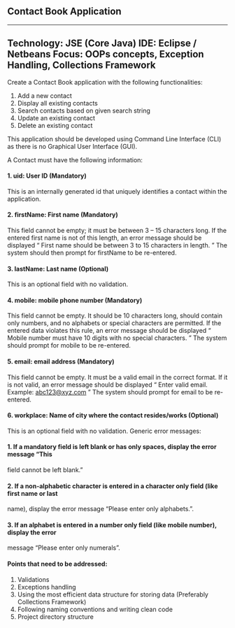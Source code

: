 ## Contact Book Application
-----------------------------------------------------------------------------------------------------------------------------------------------
Technology: JSE (Core Java)
IDE: Eclipse / Netbeans
Focus: OOPs concepts, Exception Handling, Collections Framework
-----------------------------------------------------------------------------------------------------------------------------------------------
Create a Contact Book application with the following functionalities:
1. Add a new contact
2. Display all existing contacts
3. Search contacts based on given search string
4. Update an existing contact
5. Delete an existing contact


This application should be developed using Command Line Interface (CLI) as there is no Graphical
User Interface (GUI).


A Contact must have the following information:

#### 1. uid: User ID (Mandatory)
This is an internally generated id that uniquely identifies a contact within the
application.
#### 2. firstName: First name (Mandatory)
This field cannot be empty; it must be between 3 – 15 characters long. If the entered first name
is not of this length, an error message should be displayed “ First name should be between 3
to 15 characters in length. ” The system should then prompt for firstName to be re-entered.
#### 3. lastName: Last name (Optional)
This is an optional field with no validation.
#### 4. mobile: mobile phone number (Mandatory)
This field cannot be empty. It should be 10 characters long, should contain only numbers, and
no alphabets or special characters are permitted. If the entered data violates this rule, an error
message should be displayed “ Mobile number must have 10 digits with no special
characters. ” The system should prompt for mobile to be re-entered.
#### 5. email: email address (Mandatory)
This field cannot be empty. It must be a valid email in the correct format. If it is not valid, an
error message should be displayed “ Enter valid email. Example: abc123@xyz.com ” The
system should prompt for email to be re-entered.
#### 6. workplace: Name of city where the contact resides/works (Optional)
This is an optional field with no validation.
Generic error messages:
#### 1. If a mandatory field is left blank or has only spaces, display the error message “This
field cannot be left blank.”
#### 2. If a non-alphabetic character is entered in a character only field (like first name or last
name), display the error message “Please enter only alphabets.”.
#### 3. If an alphabet is entered in a number only field (like mobile number), display the error
message “Please enter only numerals”.



#### Points that need to be addressed:
1. Validations
2. Exceptions handling
3. Using the most efficient data structure for storing data (Preferably Collections Framework)
4. Following naming conventions and writing clean code
5. Project directory structure
